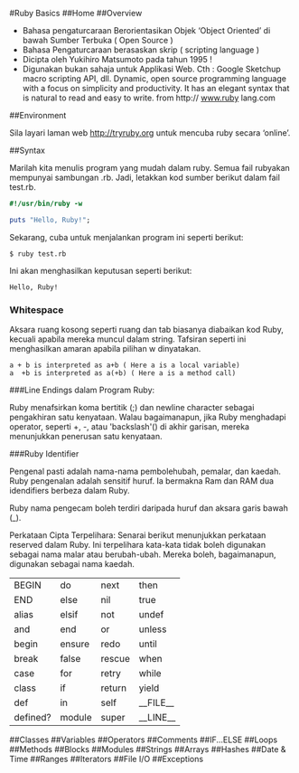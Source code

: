 #Ruby Basics
##Home
##Overview

* Bahasa pengaturcaraan Berorientasikan Objek ‘Object Oriented’ di bawah Sumber Terbuka ( Open Source )
* Bahasa Pengaturcaraan berasaskan skrip ( scripting language )
* Dicipta oleh Yukihiro Matsumoto pada tahun 1995 !
* Digunakan bukan sahaja untuk Applikasi Web. Cth : 
  Google Sketchup macro scripting API, dll.
  Dynamic, open source programming language with a focus on simplicity
  and productivity. It has an elegant syntax that is natural to read and easy to write. from http:// www.ruby lang.com

##Environment

Sila layari laman web http://tryruby.org untuk mencuba ruby secara ‘online’.

##Syntax

Marilah kita menulis program yang mudah dalam ruby. Semua fail ruby ​​akan mempunyai sambungan .rb. Jadi, letakkan kod sumber berikut dalam fail test.rb.
``` ruby
#!/usr/bin/ruby -w

puts "Hello, Ruby!";
```
Sekarang, cuba untuk menjalankan program ini seperti berikut:
```
$ ruby test.rb
```
Ini akan menghasilkan keputusan seperti berikut:
```
Hello, Ruby!
```

### Whitespace
Aksara ruang kosong seperti ruang dan tab biasanya diabaikan kod Ruby, kecuali apabila mereka muncul dalam string. Tafsiran seperti ini menghasilkan amaran apabila pilihan w dinyatakan.

```
a + b is interpreted as a+b ( Here a is a local variable)
a  +b is interpreted as a(+b) ( Here a is a method call)

```

###Line Endings dalam Program Ruby:

Ruby menafsirkan koma bertitik (;) dan newline character sebagai pengakhiran satu kenyataan. Walau bagaimanapun, jika Ruby menghadapi operator, seperti +, -, atau 'backslash'(\) di akhir garisan, mereka menunjukkan penerusan satu kenyataan.

###Ruby Identifier

Pengenal pasti adalah nama-nama pembolehubah, pemalar, dan kaedah. Ruby pengenalan adalah sensitif huruf. Ia bermakna Ram dan RAM dua idendifiers berbeza dalam Ruby.

Ruby nama pengecam boleh terdiri daripada huruf dan aksara garis bawah (_).

Perkataan Cipta Terpelihara:
Senarai berikut menunjukkan perkataan reserved dalam Ruby. Ini terpelihara kata-kata tidak boleh digunakan sebagai nama malar atau berubah-ubah. Mereka boleh, bagaimanapun, digunakan sebagai nama kaedah.

<table class="table table-bordered">
<tbody><tr><td>BEGIN</td><td>do</td><td>next</td><td>then</td></tr>
<tr><td>END</td><td>else</td><td>nil</td><td>true</td></tr>
<tr><td>alias</td><td>elsif</td><td>not</td><td>undef</td></tr>
<tr><td>and</td><td>end</td><td>or</td><td>unless</td></tr>
<tr><td>begin</td><td>ensure</td><td>redo</td><td>until</td></tr>
<tr><td>break</td><td>false</td><td>rescue</td><td>when</td></tr>
<tr><td>case</td><td>for</td><td>retry</td><td>while</td></tr>
<tr><td>class</td><td>if</td><td>return</td><td>yield</td></tr>
<tr><td>def</td><td>in</td><td>self</td><td>__FILE__</td></tr>
<tr><td>defined?</td><td>module</td><td>super</td><td>__LINE__</td></tr>
</tbody></table>

##Classes
##Variables
##Operators
##Comments
##IF...ELSE
##Loops
##Methods
##Blocks
##Modules
##Strings
##Arrays
##Hashes
##Date & Time
##Ranges
##Iterators
##File I/O
##Exceptions
